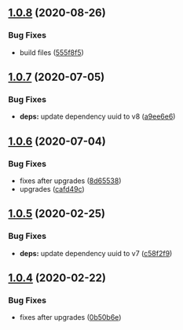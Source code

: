 ## [1.0.8](https://github.com/dword-design/ceiling-plugin-couchdb/compare/v1.0.7...v1.0.8) (2020-08-26)


### Bug Fixes

* build files ([555f8f5](https://github.com/dword-design/ceiling-plugin-couchdb/commit/555f8f58ef46b3c4d401f9c8505aa103d6739b85))

## [1.0.7](https://github.com/dword-design/ceiling-plugin-couchdb/compare/v1.0.6...v1.0.7) (2020-07-05)


### Bug Fixes

* **deps:** update dependency uuid to v8 ([a9ee6e6](https://github.com/dword-design/ceiling-plugin-couchdb/commit/a9ee6e6a1a53f0adf85e86bf512a69cac59c35be))

## [1.0.6](https://github.com/dword-design/ceiling-plugin-couchdb/compare/v1.0.5...v1.0.6) (2020-07-04)


### Bug Fixes

* fixes after upgrades ([8d65538](https://github.com/dword-design/ceiling-plugin-couchdb/commit/8d65538bbc093322800bb06ef0f8fb8dee7de2a1))
* upgrades ([cafd49c](https://github.com/dword-design/ceiling-plugin-couchdb/commit/cafd49cef4d00d567cfe3d91c94e5a2aa1636fde))

## [1.0.5](https://github.com/dword-design/ceiling-plugin-couchdb/compare/v1.0.4...v1.0.5) (2020-02-25)


### Bug Fixes

* **deps:** update dependency uuid to v7 ([c58f2f9](https://github.com/dword-design/ceiling-plugin-couchdb/commit/c58f2f9807be3514dbac0eb7e21367ca7580b4c4))

## [1.0.4](https://github.com/dword-design/ceiling-plugin-couchdb/compare/v1.0.3...v1.0.4) (2020-02-22)


### Bug Fixes

* fixes after upgrades ([0b50b6e](https://github.com/dword-design/ceiling-plugin-couchdb/commit/0b50b6ec02c4634dcf77c5a5ef09d04cb9c975cf))
